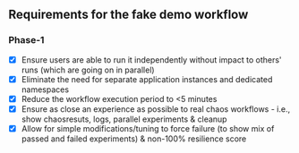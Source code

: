 ## Requirements for the fake demo workflow 

### Phase-1 

- [x] Ensure users are able to run it independently without impact to others' runs (which are going on in parallel)
- [x] Eliminate the need for separate application instances and dedicated namespaces
- [x] Reduce the workflow execution period to <5 minutes
- [x] Ensure as close an experience as possible to real chaos workflows - i.e., show chaosresuts, logs, parallel experiments & cleanup 
- [x] Allow for simple modifications/tuning to force failure (to show mix of passed and failed experiments) & non-100% resilience score
